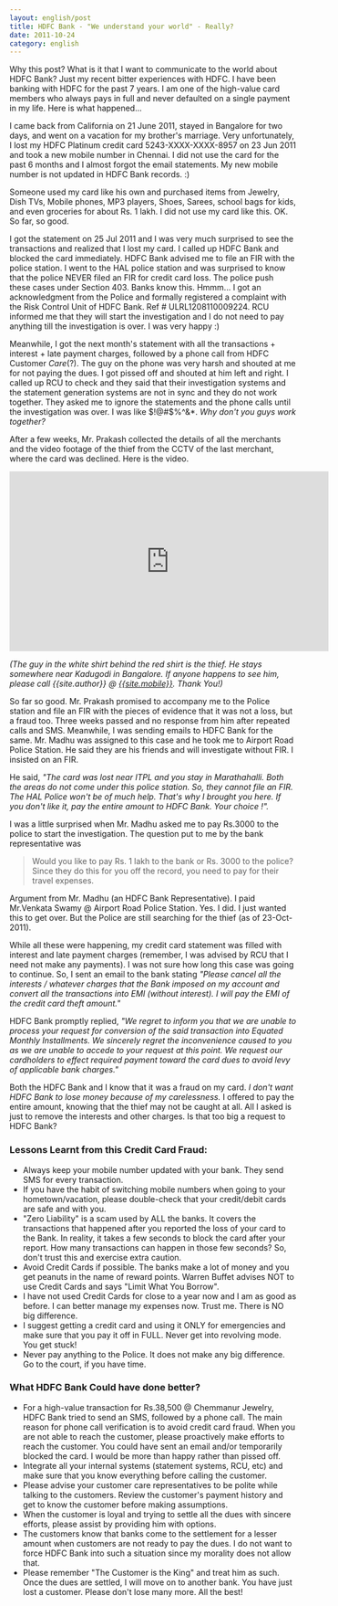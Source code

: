 ```yaml
---
layout: english/post
title: HDFC Bank - "We understand your world" - Really?
date: 2011-10-24
category: english
---
```


Why this post? What is it that I want to communicate to the world about HDFC Bank? Just my recent bitter experiences with HDFC. I have been banking with HDFC for the past 7 years. I am one of the high-value card members who always pays in full and never defaulted on a single payment in my life. Here is what happened...

I came back from California on 21 June 2011, stayed in Bangalore for two days, and went on a vacation for my brother's marriage. Very unfortunately, I lost my HDFC Platinum credit card 5243-XXXX-XXXX-8957 on 23 Jun 2011 and took a new mobile number in Chennai. I did not use the card for the past 6 months and I almost forgot the email statements. My new mobile number is not updated in HDFC Bank records. :)

Someone used my card like his own and purchased items from Jewelry, Dish TVs, Mobile phones, MP3 players, Shoes, Sarees, school bags for kids, and even groceries for about Rs. 1 lakh. I did not use my card like this. OK. So far, so good.

I got the statement on 25 Jul 2011 and I was very much surprised to see the transactions and realized that I lost my card. I called up HDFC Bank and blocked the card immediately. HDFC Bank advised me to file an FIR with the police station. I went to the HAL police station and was surprised to know that the police NEVER filed an FIR for credit card loss. The police push these cases under Section 403. Banks know this. Hmmm... I got an acknowledgment from the Police and formally registered a complaint with the Risk Control Unit of HDFC Bank. Ref # ULRL1208110009224. RCU informed me that they will start the investigation and I do not need to pay anything till the investigation is over. I was very happy :)

Meanwhile, I got the next month's statement with all the transactions + interest + late payment charges, followed by a phone call from HDFC Customer *Care*(?). The guy on the phone was very harsh and shouted at me for not paying the dues. I got pissed off and shouted at him left and right. I called up RCU to check and they said that their investigation systems and the statement generation systems are not in sync and they do not work together. They asked me to ignore the statements and the phone calls until the investigation was over. I was like $!@#$%^&*. *Why don't you guys work together?*

After a few weeks, Mr. Prakash collected the details of all the merchants and the video footage of the thief from the CCTV of the last merchant, where the card was declined. Here is the video.

<iframe width="560" height="315" src="https://www.youtube-nocookie.com/embed/sxMzUJATkX0?rel=0" frameborder="0" allow="autoplay; encrypted-media" allowfullscreen></iframe>

*(The guy in the white shirt behind the red shirt is the thief. He stays somewhere near Kadugodi in Bangalore. If anyone happens to see him, please call {{site.author}} @ [{{site.mobile}}](tel:{{site.mobile}}). Thank You!)*

So far so good. Mr. Prakash promised to accompany me to the Police station and file an FIR with the pieces of evidence that it was not a loss, but a fraud too. Three weeks passed and no response from him after repeated calls and SMS. Meanwhile, I was sending emails to HDFC Bank for the same. Mr. Madhu was assigned to this case and he took me to Airport Road Police Station. He said they are his friends and will investigate without FIR. I insisted on an FIR.

He said, *"The card was lost near ITPL and you stay in Marathahalli. Both the areas do not come under this police station. So, they cannot file an FIR. The HAL Police won't be of much help. That's why I brought you here. If you don't like it, pay the entire amount to HDFC Bank. Your choice !".*

I was a little surprised when Mr. Madhu asked me to pay Rs.3000 to the police to start the investigation. The question put to me by the bank representative was

> Would you like to pay Rs. 1 lakh to the bank or Rs. 3000 to the police? Since they do this for you off the record, you need to pay for their travel expenses.

Argument from Mr. Madhu (an HDFC Bank Representative). I paid Mr.Venkata Swamy @ Airport Road Police Station. Yes. I did. I just wanted this to get over. But the Police are still searching for the thief (as of 23-Oct-2011).

While all these were happening, my credit card statement was filled with interest and late payment charges (remember, I was advised by RCU that I need not make any payments). I was not sure how long this case was going to continue. So, I sent an email to the bank stating *"Please cancel all the interests / whatever charges that the Bank imposed on my account and convert all the transactions into EMI (without interest). I will pay the EMI of the credit card theft amount."*

HDFC Bank promptly replied, *"We regret to inform you that we are unable to process your request for conversion of the said transaction into Equated Monthly Installments. We sincerely regret the inconvenience caused to you as we are unable to accede to your request at this point. We request our cardholders to effect required payment toward the card dues to avoid levy of applicable bank charges."*

Both the HDFC Bank and I know that it was a fraud on my card. *I don't want HDFC Bank to lose money because of my carelessness.* I offered to pay the entire amount, knowing that the thief may not be caught at all. All I asked is just to remove the interests and other charges. Is that too big a request to HDFC Bank?

### Lessons Learnt from this Credit Card Fraud:

* Always keep your mobile number updated with your bank. They send SMS for every transaction.
* If you have the habit of switching mobile numbers when going to your hometown/vacation, please double-check that your credit/debit cards are safe and with you.
* "Zero Liability" is a scam used by ALL the banks. It covers the transactions that happened after you reported the loss of your card to the Bank. In reality, it takes a few seconds to block the card after your report. How many transactions can happen in those few seconds? So, don't trust this and exercise extra caution.
* Avoid Credit Cards if possible. The banks make a lot of money and you get peanuts in the name of reward points. Warren Buffet advises NOT to use Credit Cards and says "Limit What You Borrow".
* I have not used Credit Cards for close to a year now and I am as good as before. I can better manage my expenses now. Trust me. There is NO big difference.
* I suggest getting a credit card and using it ONLY for emergencies and make sure that you pay it off in FULL. Never get into revolving mode. You get stuck!
* Never pay anything to the Police. It does not make any big difference. Go to the court, if you have time.

### What HDFC Bank Could have done better?

* For a high-value transaction for Rs.38,500 @ Chemmanur Jewelry, HDFC Bank tried to send an SMS, followed by a phone call. The main reason for phone call verification is to avoid credit card fraud. When you are not able to reach the customer, please proactively make efforts to reach the customer. You could have sent an email and/or temporarily blocked the card. I would be more than happy rather than pissed off.
* Integrate all your internal systems (statement systems, RCU, etc) and make sure that you know everything before calling the customer.
* Please advise your customer care representatives to be polite while talking to the customers. Review the customer's payment history and get to know the customer before making assumptions.
* When the customer is loyal and trying to settle all the dues with sincere efforts, please assist by providing him with options.
* The customers know that banks come to the settlement for a lesser amount when customers are not ready to pay the dues. I do not want to force HDFC Bank into such a situation since my morality does not allow that.
* Please remember "The Customer is the King" and treat him as such. Once the dues are settled, I will move on to another bank. You have just lost a customer. Please don't lose many more. All the best!

